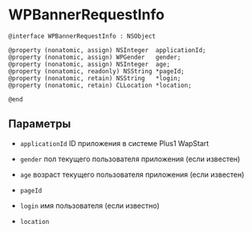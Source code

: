 WPBannerRequestInfo
===================

    @interface WPBannerRequestInfo : NSObject
    
    @property (nonatomic, assign) NSInteger  applicationId;
    @property (nonatomic, assign) WPGender   gender;
    @property (nonatomic, assign) NSInteger  age;
    @property (nonatomic, readonly) NSString *pageId;
    @property (nonatomic, retain) NSString   *login;
    @property (nonatomic, retain) CLLocation *location;

    @end

Параметры
---------

* `applicationId`
 ID приложения в системе Plus1 WapStart
* `gender`
 пол текущего пользователя приложения (если известен)
* `age`
 возраст текущего пользователя приложения (если известен)
* `pageId`

* `login`
 имя пользователя (если известно)
* `location`